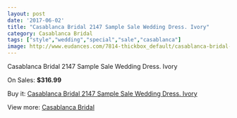 ```yaml
---
layout: post
date: '2017-06-02'
title: "Casablanca Bridal 2147 Sample Sale Wedding Dress. Ivory"
category: Casablanca Bridal
tags: ["style","wedding","special","sale","casablanca"]
image: http://www.eudances.com/7814-thickbox_default/casablanca-bridal-2147-sample-sale-wedding-dress-ivory.jpg
---
```

Casablanca Bridal 2147 Sample Sale Wedding Dress. Ivory

On Sales: **$316.99**
<a href="https://www.eudances.com/en/casablanca-bridal/2756-casablanca-bridal-2147-sample-sale-wedding-dress-ivory.html"><amp-img layout="responsive" width="600" height="600" src="//www.eudances.com/7814-thickbox_default/casablanca-bridal-2147-sample-sale-wedding-dress-ivory.jpg" alt="Casablanca Bridal 2147 Sample Sale Wedding Dress. Ivory 0" /></a>
<a href="https://www.eudances.com/en/casablanca-bridal/2756-casablanca-bridal-2147-sample-sale-wedding-dress-ivory.html"><amp-img layout="responsive" width="600" height="600" src="//www.eudances.com/7817-thickbox_default/casablanca-bridal-2147-sample-sale-wedding-dress-ivory.jpg" alt="Casablanca Bridal 2147 Sample Sale Wedding Dress. Ivory 1" /></a>
<a href="https://www.eudances.com/en/casablanca-bridal/2756-casablanca-bridal-2147-sample-sale-wedding-dress-ivory.html"><amp-img layout="responsive" width="600" height="600" src="//www.eudances.com/7816-thickbox_default/casablanca-bridal-2147-sample-sale-wedding-dress-ivory.jpg" alt="Casablanca Bridal 2147 Sample Sale Wedding Dress. Ivory 2" /></a>
<a href="https://www.eudances.com/en/casablanca-bridal/2756-casablanca-bridal-2147-sample-sale-wedding-dress-ivory.html"><amp-img layout="responsive" width="600" height="600" src="//www.eudances.com/7815-thickbox_default/casablanca-bridal-2147-sample-sale-wedding-dress-ivory.jpg" alt="Casablanca Bridal 2147 Sample Sale Wedding Dress. Ivory 3" /></a>

Buy it: [Casablanca Bridal 2147 Sample Sale Wedding Dress. Ivory](https://www.eudances.com/en/casablanca-bridal/2756-casablanca-bridal-2147-sample-sale-wedding-dress-ivory.html "Casablanca Bridal 2147 Sample Sale Wedding Dress. Ivory")

View more: [Casablanca Bridal](https://www.eudances.com/en/4-casablanca-bridal "Casablanca Bridal")
